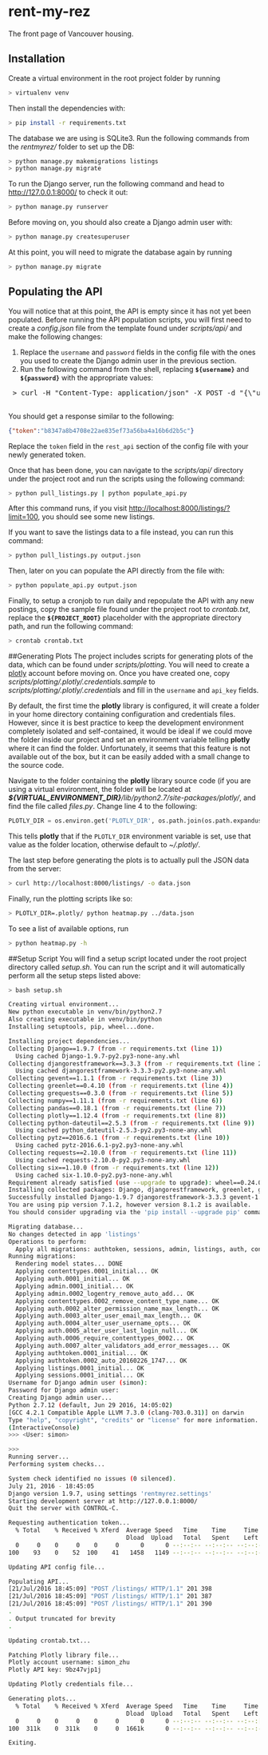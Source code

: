 # rent-my-rez
The front page of Vancouver housing.

## Installation
Create a virtual environment in the root project folder by running

```bash
> virtualenv venv
```

Then install the dependencies with:

```bash
> pip install -r requirements.txt
```

The database we are using is SQLite3. Run the following commands from the *rentmyrez/* folder to set up the DB:

```bash
> python manage.py makemigrations listings
> python manage.py migrate
```

To run the Django server, run the following command and head to http://127.0.0.1:8000/ to check it out:

```bash
> python manage.py runserver
```

Before moving on, you should also create a Django admin user with:

```bash
> python manage.py createsuperuser
```

At this point, you will need to migrate the database again by running

```bash
> python manage.py migrate
```

## Populating the API
You will notice that at this point, the API is empty since it has not yet been populated. Before running the API population scripts, you will first need to create a *config.json* file from the template found under *scripts/api/* and make the following changes:

1. Replace the `username` and `password` fields in the config file with the ones you used to create the Django admin user in the previous section.
2. Run the following command from the shell, replacing **`${username}`** and **`${password}`** with the appropriate values:

 <pre>
 > curl -H "Content-Type: application/json" -X POST -d "{\"username\": \"<b>${username}</b>\", \"password\": \"<b>${password}</b>\"}" http://localhost:8000/api-token-auth/
 </pre>

 You should get a response similar to the following:

 ```json
 {"token":"b8347a8b4708e22ae835ef73a56ba4a16b6d2b5c"}
 ```

 Replace the `token` field in the `rest_api` section of the config file with your newly generated token.

Once that has been done, you can navigate to the *scripts/api/* directory under the project root and run the scripts using the following command:

```bash
> python pull_listings.py | python populate_api.py
```

After this command runs, if you visit [http://localhost:8000/listings/?limit=100](http://localhost:8000/listings/?limit=100), you should see some new listings.

If you want to save the listings data to a file instead, you can run this command:

```bash
> python pull_listings.py output.json
```

Then, later on you can populate the API directly from the file with:

```bash
> python populate_api.py output.json
```

Finally, to setup a cronjob to run daily and repopulate the API with any new postings, copy the sample file found under the project root to *crontab.txt*, replace the **`${PROJECT_ROOT}`** placeholder with the appropriate directory path, and run the following command:

```bash
> crontab crontab.txt
```

##Generating Plots
The project includes scripts for generating plots of the data, which can be found under *scripts/plotting*. You will need to create a [plotly](https://plot.ly/) account before moving on. Once you have created one, copy *scripts/plotting/.plotly/.credentials.sample* to *scripts/plotting/.plotly/.credentials* and fill in the `username` and `api_key` fields.

By default, the first time the **plotly** library is configured, it will create a folder in your home directory containing configuration and credentials files. However, since it is best practice to keep the development environment completely isolated and self-contained, it would be ideal if we could move the folder inside our project and set an environment variable telling **plotly** where it can find the folder. Unfortunately, it seems that this feature is not available out of the box, but it can be easily added with a small change to the source code.

Navigate to the folder containing the **plotly** library source code (if you are using a virtual environment, the folder will be located at *<b>${VIRTUAL\_ENVIRONMENT\_DIR}</b>/lib/python2.7/site-packages/plotly/*, and find the file called *files.py*. Change line 4 to the following:

```python
PLOTLY_DIR = os.environ.get('PLOTLY_DIR', os.path.join(os.path.expanduser("~"), ".plotly"))
```

This tells **plotly** that if the `PLOTLY_DIR` environment variable is set, use that value as the folder location, otherwise default to *~/.plotly/*.

The last step before generating the plots is to actually pull the JSON data from the server:

```bash
> curl http://localhost:8000/listings/ -o data.json
```

Finally, run the plotting scripts like so:

```bash
> PLOTLY_DIR=.plotly/ python heatmap.py ../data.json
```

To see a list of available options, run

```bash
> python heatmap.py -h
```

##Setup Script
You will find a setup script located under the root project directory called *setup.sh*. You can run the script and it will automatically perform all the setup steps listed above:

```bash
> bash setup.sh

Creating virtual environment...
New python executable in venv/bin/python2.7
Also creating executable in venv/bin/python
Installing setuptools, pip, wheel...done.

Installing project dependencies...
Collecting Django==1.9.7 (from -r requirements.txt (line 1))
  Using cached Django-1.9.7-py2.py3-none-any.whl
Collecting djangorestframework==3.3.3 (from -r requirements.txt (line 2))
  Using cached djangorestframework-3.3.3-py2.py3-none-any.whl
Collecting gevent==1.1.1 (from -r requirements.txt (line 3))
Collecting greenlet==0.4.10 (from -r requirements.txt (line 4))
Collecting grequests==0.3.0 (from -r requirements.txt (line 5))
Collecting numpy==1.11.1 (from -r requirements.txt (line 6))
Collecting pandas==0.18.1 (from -r requirements.txt (line 7))
Collecting plotly==1.12.4 (from -r requirements.txt (line 8))
Collecting python-dateutil==2.5.3 (from -r requirements.txt (line 9))
  Using cached python_dateutil-2.5.3-py2.py3-none-any.whl
Collecting pytz==2016.6.1 (from -r requirements.txt (line 10))
  Using cached pytz-2016.6.1-py2.py3-none-any.whl
Collecting requests==2.10.0 (from -r requirements.txt (line 11))
  Using cached requests-2.10.0-py2.py3-none-any.whl
Collecting six==1.10.0 (from -r requirements.txt (line 12))
  Using cached six-1.10.0-py2.py3-none-any.whl
Requirement already satisfied (use --upgrade to upgrade): wheel==0.24.0 in ./venv/lib/python2.7/site-packages (from -r requirements.txt (line 13))
Installing collected packages: Django, djangorestframework, greenlet, gevent, requests, grequests, numpy, pytz, six, python-dateutil, pandas, plotly
Successfully installed Django-1.9.7 djangorestframework-3.3.3 gevent-1.1.1 greenlet-0.4.10 grequests-0.3.0 numpy-1.11.1 pandas-0.18.1 plotly-1.12.4 python-dateutil-2.5.3 pytz-2016.6.1 requests-2.10.0 six-1.10.0
You are using pip version 7.1.2, however version 8.1.2 is available.
You should consider upgrading via the 'pip install --upgrade pip' command.

Migrating database...
No changes detected in app 'listings'
Operations to perform:
  Apply all migrations: authtoken, sessions, admin, listings, auth, contenttypes
Running migrations:
  Rendering model states... DONE
  Applying contenttypes.0001_initial... OK
  Applying auth.0001_initial... OK
  Applying admin.0001_initial... OK
  Applying admin.0002_logentry_remove_auto_add... OK
  Applying contenttypes.0002_remove_content_type_name... OK
  Applying auth.0002_alter_permission_name_max_length... OK
  Applying auth.0003_alter_user_email_max_length... OK
  Applying auth.0004_alter_user_username_opts... OK
  Applying auth.0005_alter_user_last_login_null... OK
  Applying auth.0006_require_contenttypes_0002... OK
  Applying auth.0007_alter_validators_add_error_messages... OK
  Applying authtoken.0001_initial... OK
  Applying authtoken.0002_auto_20160226_1747... OK
  Applying listings.0001_initial... OK
  Applying sessions.0001_initial... OK
Username for Django admin user (simon):
Password for Django admin user:
Creating Django admin user...
Python 2.7.12 (default, Jun 29 2016, 14:05:02)
[GCC 4.2.1 Compatible Apple LLVM 7.3.0 (clang-703.0.31)] on darwin
Type "help", "copyright", "credits" or "license" for more information.
(InteractiveConsole)
>>> <User: simon>

>>>
Running server...
Performing system checks...

System check identified no issues (0 silenced).
July 21, 2016 - 18:45:05
Django version 1.9.7, using settings 'rentmyrez.settings'
Starting development server at http://127.0.0.1:8000/
Quit the server with CONTROL-C.

Requesting authentication token...
  % Total    % Received % Xferd  Average Speed   Time    Time     Time  Current
                                 Dload  Upload   Total   Spent    Left  Speed
  0     0    0     0    0     0      0      0 --:--:-- --:--:-- --:--:--     0[21/Jul/2016 18:45:06] "POST /api-token-auth/ HTTP/1.1" 200 52
100    93    0    52  100    41   1458   1149 --:--:-- --:--:-- --:--:--  1529

Updating API config file...

Populating API...
[21/Jul/2016 18:45:09] "POST /listings/ HTTP/1.1" 201 398
[21/Jul/2016 18:45:09] "POST /listings/ HTTP/1.1" 201 387
[21/Jul/2016 18:45:09] "POST /listings/ HTTP/1.1" 201 390
.
. Output truncated for brevity
.

Updating crontab.txt...

Patching Plotly library file...
Plotly account username: simon_zhu
Plotly API key: 9bz47vjp1j

Updating Plotly credentials file...

Generating plots...
  % Total    % Received % Xferd  Average Speed   Time    Time     Time  Current
                                 Dload  Upload   Total   Spent    Left  Speed
  0     0    0     0    0     0      0      0 --:--:-- --:--:-- --:--:[21/Jul/2016 18:45:31] "GET /listings/ HTTP/1.1" 200 318969
100  311k    0  311k    0     0  1661k      0 --:--:-- --:--:-- --:--:-- 1674k

Exiting.
```
